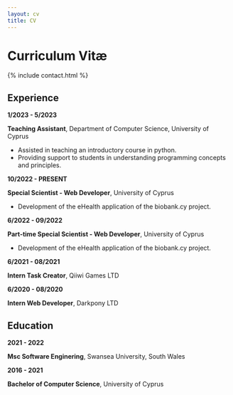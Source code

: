 ```yaml
---
layout: cv
title: CV
---
```


# Curriculum Vitæ

{% include contact.html %}

## Experience

**1/2023 - 5/2023**

**Teaching Assistant**, Department of Computer Science, University of Cyprus

* Assisted in teaching an introductory course in python.
* Providing support to students in understanding programming concepts and principles.

**10/2022 - PRESENT**

**Special Scientist - Web Developer**, University of Cyprus

* Development of the eHealth application of the biobank.cy project.

**6/2022 - 09/2022**

**Part-time Special Scientist - Web Developer**, University of Cyprus

* Development of the eHealth application of the biobank.cy project.

**6/2021 - 08/2021**

**Intern Task Creator**, Qiiwi Games LTD

**6/2020 - 08/2020**

**Intern Web Developer**, Darkpony LTD


## Education

**2021 - 2022**

**Msc Software Enginering**, Swansea University, South Wales

**2016 - 2021**

**Bachelor of Computer Science**, University of Cyprus

